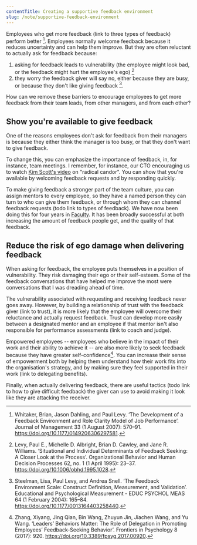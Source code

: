 ```yaml
---
contentTitle: Creating a supportive feedback environment
slug: /note/supportive-feedback-environment
---
```


Employees who get more feedback (link to three types of feedback) perform better [^1]. Employees normally welcome feedback because it reduces uncertainty and can help them improve. But they are often reluctant to actually ask for feedback because:
1. asking for feedback leads to vulnerability (the employee might look bad, or the feedback might hurt the employee's ego) [^2]
2. they worry the feedback giver will say no, either because they are busy, or because they don't like giving feedback [^3].

How can we remove these barriers to encourage employees to get more feedback from their team leads, from other managers, and from each other?

## Show you're available to give feedback

One of the reasons employees don't ask for feedback from their managers is because they either think the manager is too busy, or that they don't want to give feedback.

To change this, you can emphasize the importance of feedback, in, for instance, team meetings. I remember, for instance, our CTO encouraging us to watch [Kim Scott's video](https://www.youtube.com/watch?v=f-Tcr0T9Tyw) on "radical candor".
You can show that you're available by welcoming feedback requests and by responding quickly.

To make giving feedback a stronger part of the team culture, you can assign mentors to every employee, so they have a named person they can turn to who can give them feedback, or through whom they can channel feedback requests (todo link to types of feedback). We have now been doing this for four years in [Faculty](https://faculty.ai). It has been broadly successful at both increasing the amount of feedback people get, and the quality of that feedback.

## Reduce the risk of ego damage when delivering feedback

When asking for feedback, the employee puts themselves in a position of vulnerability. They risk damaging their ego or their self-esteem. Some of the feedback conversations that have helped me improve the most were conversations that I was dreading ahead of time.

The vulnerability associated with requesting and receiving feedback never goes away. However, by building a relationship of trust with the feedback giver (link to trust), it is more likely that the employee will overcome their reluctance and actually request feedback. Trust can develop more easily between a designated mentor and an employee if that mentor isn't also responsible for performance assessments (link to coach and judge).

Empowered employees -- employees who believe in the impact of their work and their ability to achieve it -- are also more likely to seek feedback because they have greater self-confidence[^4]. You can increase their sense of empowerment both by helping them understand how their work fits into the organisation's strategy, and by making sure they feel supported in their work (link to delegating benefits).

Finally, when actually delivering feedback, there are useful tactics (todo link to how to give difficult feedback) the giver can use to avoid making it look like they are attacking the receiver.


[^1]: Whitaker, Brian, Jason Dahling, and Paul Levy. ‘The Development of a Feedback Environment and Role Clarity Model of Job Performance’. Journal of Management 33 (1 August 2007): 570–91. https://doi.org/10.1177/0149206306297581.
[^2]: Levy, Paul E., Michelle D. Albright, Brian D. Cawley, and Jane R. Williams. ‘Situational and Individual Determinants of Feedback Seeking: A Closer Look at the Process’. Organizational Behavior and Human Decision Processes 62, no. 1 (1 April 1995): 23–37. https://doi.org/10.1006/obhd.1995.1028.
[^3]: Steelman, Lisa, Paul Levy, and Andrea Snell. ‘The Feedback Environment Scale: Construct Definition, Measurement, and Validation’. Educational and Psychological Measurement - EDUC PSYCHOL MEAS 64 (1 February 2004): 165–84. https://doi.org/10.1177/0013164403258440.
[^4]: Zhang, Xiyang, Jing Qian, Bin Wang, Zhuyun Jin, Jiachen Wang, and Yu Wang. ‘Leaders’ Behaviors Matter: The Role of Delegation in Promoting Employees’ Feedback-Seeking Behavior’. Frontiers in Psychology 8 (2017): 920. https://doi.org/10.3389/fpsyg.2017.00920.
